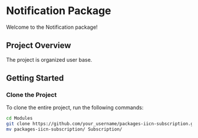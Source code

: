 # Notification Package

Welcome to the Notification package!

## Project Overview

The project is organized user base.

## Getting Started

### Clone the Project

To clone the entire project, run the following commands:

```bash
cd Modules
git clone https://github.com/your_username/packages-iicn-subscription.git
mv packages-iicn-subscription/ Subscription/
```
